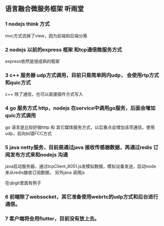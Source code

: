 
## 语言融合微服务框架 听雨堂

### 1 nodejs think 方式
   
   mvc方式去掉了view，因为前端和后端分离

### 2 nodejs 以前的express 框架 和tcp通信微服务方式
   
   express依然是很成熟的框架

### 3 c++ 服务器 udp方式调用，目前只是简单网内udp， 会使用rtp方式和quic方式
   
   c++ 除了通信，也可以直接插件方式写入

### 4 go 服务方式 http，nodejs 在service中调用go服务，后面会增加 quic方式调用

   go 语言是比较好做http 和 其它媒体服务方式，以后重点会增加该项通信，使用udp，前向纠错FCC方式

### 5 java netty服务，目前是通过java 接收传感器数据，再通过redis 订阅发布方式来和nodejs 沟通

   java启动服务器，通过tcpClient_8051.js发模拟数据，模拟设备发送，启动node 来从redis接收订阅数据， 另外java 调用js
   
   在qbgit里面有例子

### 6 前端除了websocket，其它准备使用webrtc的udp方式和后台进行通信。

### 7 客户端将会用flutter，目前没有放上去。


